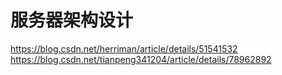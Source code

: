 # 服务器架构设计

https://blog.csdn.net/herriman/article/details/51541532
https://blog.csdn.net/tianpeng341204/article/details/78962892


